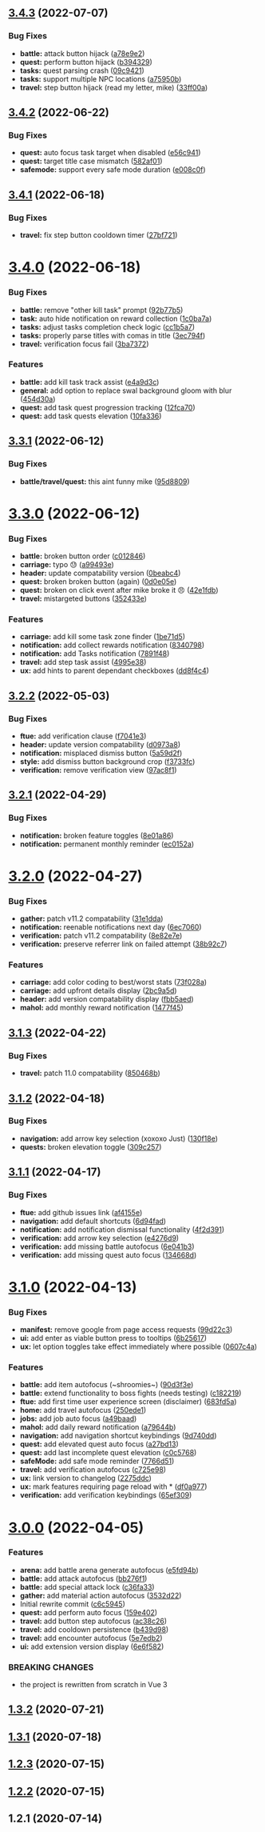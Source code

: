 ## [3.4.3](https://github.com/SugarF0x/simple-assistant/compare/v3.4.2...v3.4.3) (2022-07-07)


### Bug Fixes

* **battle:** attack button hijack ([a78e9e2](https://github.com/SugarF0x/simple-assistant/commit/a78e9e21eef02afb448e93d9ac67e381e7b46bec))
* **quest:** perform button hijack ([b394329](https://github.com/SugarF0x/simple-assistant/commit/b39432967819ce3d7bcba5fa0a5da8fed8e97b15))
* **tasks:** quest parsing crash ([09c9421](https://github.com/SugarF0x/simple-assistant/commit/09c94213417e14cae77c4624d404bf6c142e8359))
* **tasks:** support multiple NPC locations ([a75950b](https://github.com/SugarF0x/simple-assistant/commit/a75950b72827ecc9b9fd0ea3662a60849f9ddf13))
* **travel:** step button hijack (read my letter, mike) ([33ff00a](https://github.com/SugarF0x/simple-assistant/commit/33ff00abf9ced074802cf3e25c7d3d79e0fdcfee))



## [3.4.2](https://github.com/SugarF0x/simple-assistant/compare/v3.4.1...v3.4.2) (2022-06-22)


### Bug Fixes

* **quest:** auto focus task target when disabled ([e56c941](https://github.com/SugarF0x/simple-assistant/commit/e56c9415f0b8c189294b2cb4d04a6eb76823704b))
* **quest:** target title case mismatch ([582af01](https://github.com/SugarF0x/simple-assistant/commit/582af013b1d25b0dbf1a08af8792875a4e86d83a))
* **safemode:** support every safe mode duration ([e008c0f](https://github.com/SugarF0x/simple-assistant/commit/e008c0fce22d12838c0a82de4e8c0aefe85f8d85))



## [3.4.1](https://github.com/SugarF0x/simple-assistant/compare/v3.4.0...v3.4.1) (2022-06-18)


### Bug Fixes

* **travel:** fix step button cooldown timer ([27bf721](https://github.com/SugarF0x/simple-assistant/commit/27bf7216e571a5e981f60fac941b11871e90ffa6))



# [3.4.0](https://github.com/SugarF0x/simple-assistant/compare/v3.3.1...v3.4.0) (2022-06-18)


### Bug Fixes

* **battle:** remove "other kill task" prompt ([92b77b5](https://github.com/SugarF0x/simple-assistant/commit/92b77b5d15828f8842b1ad783a6542703166ac36))
* **task:** auto hide notification on reward collection ([1c0ba7a](https://github.com/SugarF0x/simple-assistant/commit/1c0ba7a56e129d8495e18d8c4e61b839223c9670))
* **tasks:** adjust tasks completion check logic ([cc1b5a7](https://github.com/SugarF0x/simple-assistant/commit/cc1b5a7cfd3e3b5e962bfcf2512a0b9388462419))
* **tasks:** properly parse titles with comas in title ([3ec794f](https://github.com/SugarF0x/simple-assistant/commit/3ec794fd477fda639290366015679c3e076f61fd))
* **travel:** verification focus fail ([3ba7372](https://github.com/SugarF0x/simple-assistant/commit/3ba7372b131bb3a68f63245cb798358aef42f586))


### Features

* **battle:** add kill task track assist ([e4a9d3c](https://github.com/SugarF0x/simple-assistant/commit/e4a9d3c513df258c53580d87a5914f96faba4fd0))
* **general:** add option to replace swal background gloom with blur ([454d30a](https://github.com/SugarF0x/simple-assistant/commit/454d30adb8afc7688a4fe5581f3c69c20f02226c))
* **quest:** add task quest progression tracking ([12fca70](https://github.com/SugarF0x/simple-assistant/commit/12fca70022ff91fda16bda9f5a2864efb88b6a16))
* **quest:** add task quests elevation ([10fa336](https://github.com/SugarF0x/simple-assistant/commit/10fa33618e676b2e9843b4410b193bbb96401c74))



## [3.3.1](https://github.com/SugarF0x/simple-assistant/compare/v3.3.0...v3.3.1) (2022-06-12)


### Bug Fixes

* **battle/travel/quest:** this aint funny mike ([95d8809](https://github.com/SugarF0x/simple-assistant/commit/95d88098431fee029b23629bf8cf230a2d3722fa))



# [3.3.0](https://github.com/SugarF0x/simple-assistant/compare/v3.2.2...v3.3.0) (2022-06-12)


### Bug Fixes

* **battle:** broken button order ([c012846](https://github.com/SugarF0x/simple-assistant/commit/c0128460fc2929a92199966d57d5fe66ae626612))
* **carriage:** typo :sweat: ([a99493e](https://github.com/SugarF0x/simple-assistant/commit/a99493e03610bd0461e3e8ab928d2f97dc2b3f38))
* **header:** update compatability version ([0beabc4](https://github.com/SugarF0x/simple-assistant/commit/0beabc4f2316764edf8aba9f47c8c3ffbc93a2fa))
* **quest:** broken broken button (again) ([0d0e05e](https://github.com/SugarF0x/simple-assistant/commit/0d0e05e981d0fed5456393d413c99e691013643f))
* **quest:** broken on click event after mike broke it :angry: ([42e1fdb](https://github.com/SugarF0x/simple-assistant/commit/42e1fdbba86d92007945e20b560e5e4cfb2dfaa6))
* **travel:** mistargeted buttons ([352433e](https://github.com/SugarF0x/simple-assistant/commit/352433e8fc06324e651093861be1ce30de7c0470))


### Features

* **carriage:** add kill some task zone finder ([1be71d5](https://github.com/SugarF0x/simple-assistant/commit/1be71d55d1b067dd3098ca88864a42653b10f5cd))
* **notification:** add collect rewards notification ([8340798](https://github.com/SugarF0x/simple-assistant/commit/8340798d3948d98a9bf86b13829a5976f8a38951))
* **notification:** add Tasks notification ([7891f48](https://github.com/SugarF0x/simple-assistant/commit/7891f48d49e0ffd18deb6d1754e3ec532cad3724))
* **travel:** add step task assist ([4995e38](https://github.com/SugarF0x/simple-assistant/commit/4995e38fa8d91a978d84146aebbffd14a7555544))
* **ux:** add hints to parent dependant checkboxes ([dd8f4c4](https://github.com/SugarF0x/simple-assistant/commit/dd8f4c429ee029aa456dcb09bed03579d20ec2a2))



## [3.2.2](https://github.com/SugarF0x/simple-assistant/compare/v3.2.1...v3.2.2) (2022-05-03)


### Bug Fixes

* **ftue:** add verification clause ([f7041e3](https://github.com/SugarF0x/simple-assistant/commit/f7041e349157ff371c0145609a2c8b00a51a7c5c))
* **header:** update version compatability ([d0973a8](https://github.com/SugarF0x/simple-assistant/commit/d0973a876f50f105ae728c4033869411dc6f5a71))
* **notification:** misplaced dismiss button ([5a59d2f](https://github.com/SugarF0x/simple-assistant/commit/5a59d2f08d66511a518e1b9d198cd5c594723e9b))
* **style:** add dismiss button background crop ([f3733fc](https://github.com/SugarF0x/simple-assistant/commit/f3733fc20639c3b44334cf53c2c55f4dc82b97f7))
* **verification:** remove verification view ([97ac8f1](https://github.com/SugarF0x/simple-assistant/commit/97ac8f17af49eaeb35540a18d467e1306a4b5908))



## [3.2.1](https://github.com/SugarF0x/simple-assistant/compare/v3.2.0...v3.2.1) (2022-04-29)


### Bug Fixes

* **notification:** broken feature toggles ([8e01a86](https://github.com/SugarF0x/simple-assistant/commit/8e01a86a19013fc08afe3fce4ba6531df35cb817))
* **notification:** permanent monthly reminder ([ec0152a](https://github.com/SugarF0x/simple-assistant/commit/ec0152ae726dbe28de6980346828f860dd90c07c))



# [3.2.0](https://github.com/SugarF0x/simple-assistant/compare/v3.1.3...v3.2.0) (2022-04-27)


### Bug Fixes

* **gather:** patch v11.2 compatability ([31e1dda](https://github.com/SugarF0x/simple-assistant/commit/31e1dda948698ec081fa911d0b84a5781da9d59b))
* **notification:** reenable notifications next day ([6ec7060](https://github.com/SugarF0x/simple-assistant/commit/6ec706021dbbb895f0c2b8785fb86d24cd3a542f))
* **verification:** patch v11.2 compatability ([8e82e7e](https://github.com/SugarF0x/simple-assistant/commit/8e82e7e583d8b7d0513756927fd635f596482cae))
* **verification:** preserve referrer link on failed attempt ([38b92c7](https://github.com/SugarF0x/simple-assistant/commit/38b92c7b5ac9c779dcff614576b3b44bce0c4b7a))


### Features

* **carriage:** add color coding to best/worst stats ([73f028a](https://github.com/SugarF0x/simple-assistant/commit/73f028a6151dd916c07ec8e52f6dacbf88850273))
* **carriage:** add upfront details display ([2bc9a5d](https://github.com/SugarF0x/simple-assistant/commit/2bc9a5d4a8a0a5d5215dd3177ee06bbdcee29a8c))
* **header:** add version compatability display ([fbb5aed](https://github.com/SugarF0x/simple-assistant/commit/fbb5aed8f0b257a82bce708c749f51e2a1584743))
* **mahol:** add monthly reward notification ([1477f45](https://github.com/SugarF0x/simple-assistant/commit/1477f45593d8886779d35e76921092f5b6be0299))



## [3.1.3](https://github.com/SugarF0x/simple-assistant/compare/v3.1.2...v3.1.3) (2022-04-22)


### Bug Fixes

* **travel:** patch 11.0 compatability ([850468b](https://github.com/SugarF0x/simple-assistant/commit/850468bb1c18f5de441036d7ae2a2731195e127b))



## [3.1.2](https://github.com/SugarF0x/simple-assistant/compare/v3.1.1...v3.1.2) (2022-04-18)


### Bug Fixes

* **navigation:** add arrow key selection (xoxoxo Just) ([130f18e](https://github.com/SugarF0x/simple-assistant/commit/130f18efbbd3a3013bd29788c5b0cc055addc250))
* **quests:** broken elevation toggle ([309c257](https://github.com/SugarF0x/simple-assistant/commit/309c257e86176d63d732f7609bb3ef84e62e34cb))



## [3.1.1](https://github.com/SugarF0x/simple-assistant/compare/v3.1.0...v3.1.1) (2022-04-17)


### Bug Fixes

* **ftue:** add github issues link ([af4155e](https://github.com/SugarF0x/simple-assistant/commit/af4155e3f8d74eda57bc011eaedf84cb164c3e7a))
* **navigation:** add default shortcuts ([6d94fad](https://github.com/SugarF0x/simple-assistant/commit/6d94fadaf6a8894003789aaa5a1117bd25daff62))
* **notification:** add notification dismissal functionality ([4f2d391](https://github.com/SugarF0x/simple-assistant/commit/4f2d391c994982dcc726f3c1845520eca935a666))
* **verification:** add arrow key selection ([e4276d9](https://github.com/SugarF0x/simple-assistant/commit/e4276d9e7e50e2e8e41a1aef37e5cbb38b3c9dbd))
* **verification:** add missing battle autofocus ([6e041b3](https://github.com/SugarF0x/simple-assistant/commit/6e041b3c75387833efa0a4ab44fc773cc8f23855))
* **verification:** add missing quest auto focus ([134668d](https://github.com/SugarF0x/simple-assistant/commit/134668d7c96c4f0ec4c493773cccfe226a0cd3a7))



# [3.1.0](https://github.com/SugarF0x/simple-assistant/compare/v3.0.0...v3.1.0) (2022-04-13)


### Bug Fixes

* **manifest:** remove google from page access requests ([99d22c3](https://github.com/SugarF0x/simple-assistant/commit/99d22c3d22444747b1007ab8a6f79539271ae91e))
* **ui:** add enter as viable button press to tooltips ([6b25617](https://github.com/SugarF0x/simple-assistant/commit/6b2561765ccba512d497b52837a3c4db99ea3d78))
* **ux:** let option toggles take effect immediately where possible ([0607c4a](https://github.com/SugarF0x/simple-assistant/commit/0607c4a311a53df7eecc10897f772110991dea9c))


### Features

* **battle:** add item autofocus (~shroomies~) ([90d3f3e](https://github.com/SugarF0x/simple-assistant/commit/90d3f3e53622ecb0fe9d94c3e42f582b59c7ef52))
* **battle:** extend functionality to boss fights (needs testing) ([c182219](https://github.com/SugarF0x/simple-assistant/commit/c1822196f39a6342f80d9645b0e2faec78482281))
* **ftue:** add first time user experience screen (disclaimer) ([683fd5a](https://github.com/SugarF0x/simple-assistant/commit/683fd5a917ac12b0025b21472215f8085c3148c3))
* **home:** add travel autofocus ([250ede1](https://github.com/SugarF0x/simple-assistant/commit/250ede1c7db2d3c80eeceaff0844d66d0433ad3f))
* **jobs:** add job auto focus ([a49baad](https://github.com/SugarF0x/simple-assistant/commit/a49baadc5f4abd76f2576dd77e234528b0d84fa6))
* **mahol:** add daily reward notification ([a79644b](https://github.com/SugarF0x/simple-assistant/commit/a79644b1fe81047d4217297e744ae3aa2c1c2651))
* **navigation:** add navigation shortcut keybindings ([9d740dd](https://github.com/SugarF0x/simple-assistant/commit/9d740dd6735d7df0539bfc515853382a7bb46db4))
* **quest:** add elevated quest auto focus ([a27bd13](https://github.com/SugarF0x/simple-assistant/commit/a27bd1354853152bf22377a1bf3745027a0c184b))
* **quest:** add last incomplete quest elevation ([c0c5768](https://github.com/SugarF0x/simple-assistant/commit/c0c57680f8ae909da57d25717d786bffd2bd0933))
* **safeMode:** add safe mode reminder ([7766d51](https://github.com/SugarF0x/simple-assistant/commit/7766d5184170d83ada3ca425d084adc97c93d2ee))
* **travel:** add verification autofocus ([c725e98](https://github.com/SugarF0x/simple-assistant/commit/c725e9865f85f01167dfa6ba1e71b0322a32c3da))
* **ux:** link version to changelog ([2275ddc](https://github.com/SugarF0x/simple-assistant/commit/2275ddc2878db8c5120e3291672edb1973828dc0))
* **ux:** mark features requiring page reload with * ([df0a977](https://github.com/SugarF0x/simple-assistant/commit/df0a977516247baab805337e530e72efbe5cf720))
* **verification:** add verification keybindings ([65ef309](https://github.com/SugarF0x/simple-assistant/commit/65ef30995745c1d1f7c710eed30c195f91c4972c))



# [3.0.0](https://github.com/SugarF0x/simple-assistant/compare/v1.3.2...v3.0.0) (2022-04-05)


### Features

* **arena:** add battle arena generate autofocus ([e5fd94b](https://github.com/SugarF0x/simple-assistant/commit/e5fd94bc4665cdfe30e4ec16e2e9ce8d91794007))
* **battle:** add attack autofocus ([bb276f1](https://github.com/SugarF0x/simple-assistant/commit/bb276f19f31c077e5e878d548072effbe5b09bc3))
* **battle:** add special attack lock ([c36fa33](https://github.com/SugarF0x/simple-assistant/commit/c36fa330464383f1826df6ba93b0c14dec1faa50))
* **gather:** add material action autofocus ([3532d22](https://github.com/SugarF0x/simple-assistant/commit/3532d22e0561c5eb44bd7a77ef0acb1ee760da78))
* Initial rewrite commit ([c6c5945](https://github.com/SugarF0x/simple-assistant/commit/c6c5945503bc32e08ab0142802ea65c2445983c0))
* **quest:** add perform auto focus ([159e402](https://github.com/SugarF0x/simple-assistant/commit/159e402b43eead3002bed75c0e943683b07f724e))
* **travel:** add button step autofocus ([ac38c26](https://github.com/SugarF0x/simple-assistant/commit/ac38c2643622489d37755752a6bc3f8fd8236a63))
* **travel:** add cooldown persistence ([b439d98](https://github.com/SugarF0x/simple-assistant/commit/b439d987c03accd5142cea8c5d85ed90e904c826))
* **travel:** add encounter autofocus ([5e7edb2](https://github.com/SugarF0x/simple-assistant/commit/5e7edb2d364fdc9424602a28cdd98838cf18cb96))
* **ui:** add extension version display ([6e6f582](https://github.com/SugarF0x/simple-assistant/commit/6e6f582478b0705f6a51a0fe967a8f2e8e4332b5))


### BREAKING CHANGES

* the project is rewritten from scratch in Vue 3



## [1.3.2](https://github.com/SugarF0x/simple-assistant/compare/v1.3.1...v1.3.2) (2020-07-21)



## [1.3.1](https://github.com/SugarF0x/simple-assistant/compare/v1.2.3...v1.3.1) (2020-07-18)



## [1.2.3](https://github.com/SugarF0x/simple-assistant/compare/v1.2.2...v1.2.3) (2020-07-15)



## [1.2.2](https://github.com/SugarF0x/simple-assistant/compare/v1.2.1...v1.2.2) (2020-07-15)



## 1.2.1 (2020-07-14)



